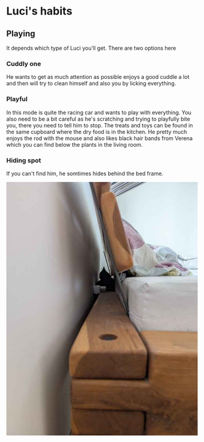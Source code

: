 # Luci's habits

## Playing

It depends which type of Luci you'll get.
There are two options here

### Cuddly one

He wants to get as much attention as possible enjoys a good cuddle a lot and then will try to clean himself and also you by licking everything.

### Playful

In this mode is quite the racing car and wants to play with everything.
You also need to be a bit careful as he's scratching and trying to playfully bite you, there you need to tell him to stop.
The treats and toys can be found in the same cupboard where the dry food is in the kitchen.
He pretty much enjoys the rod with the mouse and also likes black hair bands from Verena which you can find below the plants in the living room.

### Hiding spot

If you can't find him, he somtimes hides behind the bed frame.

![](assets/luci_hiding_behind_bed.jpg)